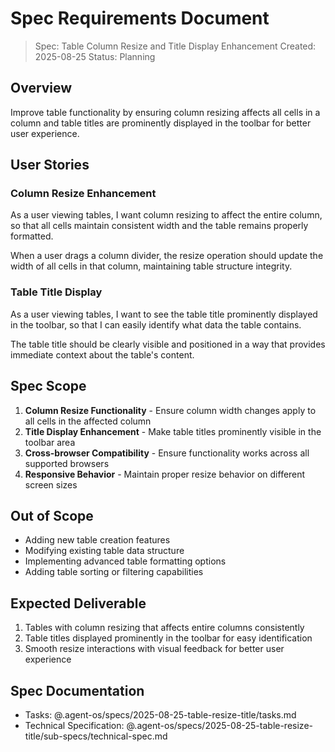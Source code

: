 # Spec Requirements Document

> Spec: Table Column Resize and Title Display Enhancement
> Created: 2025-08-25
> Status: Planning

## Overview

Improve table functionality by ensuring column resizing affects all cells in a column and table titles are prominently displayed in the toolbar for better user experience.

## User Stories

### Column Resize Enhancement

As a user viewing tables, I want column resizing to affect the entire column, so that all cells maintain consistent width and the table remains properly formatted.

When a user drags a column divider, the resize operation should update the width of all cells in that column, maintaining table structure integrity.

### Table Title Display

As a user viewing tables, I want to see the table title prominently displayed in the toolbar, so that I can easily identify what data the table contains.

The table title should be clearly visible and positioned in a way that provides immediate context about the table's content.

## Spec Scope

1. **Column Resize Functionality** - Ensure column width changes apply to all cells in the affected column
2. **Title Display Enhancement** - Make table titles prominently visible in the toolbar area
3. **Cross-browser Compatibility** - Ensure functionality works across all supported browsers
4. **Responsive Behavior** - Maintain proper resize behavior on different screen sizes

## Out of Scope

- Adding new table creation features
- Modifying existing table data structure
- Implementing advanced table formatting options
- Adding table sorting or filtering capabilities

## Expected Deliverable

1. Tables with column resizing that affects entire columns consistently
2. Table titles displayed prominently in the toolbar for easy identification
3. Smooth resize interactions with visual feedback for better user experience

## Spec Documentation

- Tasks: @.agent-os/specs/2025-08-25-table-resize-title/tasks.md
- Technical Specification: @.agent-os/specs/2025-08-25-table-resize-title/sub-specs/technical-spec.md